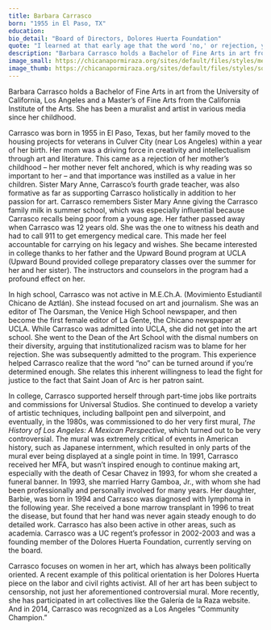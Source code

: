 ```yaml
---
title: Barbara Carrasco
born: "1955 in El Paso, TX"
education: 
bio_detail: "Board of Directors, Dolores Huerta Foundation"
quote: "I learned at that early age that the word 'no,' or rejection, you can really turn it around if you're determined to get some place."
description: "Barbara Carrasco holds a Bachelor of Fine Arts in art from the University of California, Los Angeles and a Master’s of Fine Arts from the California Institute of the Arts. She has been a muralist and artist in various media since her childhood."
image_small: https://chicanapormiraza.org/sites/default/files/styles/medium/public/BC_0.PNG
image_thumb: https://chicanapormiraza.org/sites/default/files/styles/square_thumbnail/public/BC_0.PNG
--- 
```


Barbara Carrasco holds a Bachelor of Fine Arts in art from the University of California, Los Angeles and a Master’s of Fine Arts from the California Institute of the Arts. She has been a muralist and artist in various media since her childhood.

Carrasco was born in 1955 in El Paso, Texas, but her family moved to the housing projects for veterans in Culver City (near Los Angeles) within a year of her birth. Her mom was a driving force in creativity and intellectualism through art and literature. This came as a rejection of her mother’s childhood – her mother never felt anchored, which is why reading was so important to her – and that importance was instilled as a value in her children. Sister Mary Anne, Carrasco’s fourth grade teacher, was also formative as far as supporting Carrasco holistically in addition to her passion for art. Carrasco remembers Sister Mary Anne giving the Carrasco family milk in summer school, which was especially influential because Carrasco recalls being poor from a young age. Her father passed away when Carrasco was 12 years old. She was the one to witness his death and had to call 911 to get emergency medical care. This made her feel accountable for carrying on his legacy and wishes. She became interested in college thanks to her father and the Upward Bound program at UCLA (Upward Bound provided college preparatory classes over the summer for her and her sister). The instructors and counselors in the program had a profound effect on her.

In high school, Carrasco was not active in M.E.Ch.A. (Movimiento Estudiantil Chicano de Aztlán). She instead focused on art and journalism. She was an editor of The Oarsman, the Venice High School newspaper, and then become the first female editor of La Gente, the Chicano newspaper at UCLA. While Carrasco was admitted into UCLA, she did not get into the art school. She went to the Dean of the Art School with the dismal numbers on their diversity, arguing that institutionalized racism was to blame for her rejection. She was subsequently admitted to the program. This experience helped Carrasco realize that the word “no” can be turned around if you’re determined enough. She relates this inherent willingness to lead the fight for justice to the fact that Saint Joan of Arc is her patron saint.

In college, Carrasco supported herself through part-time jobs like portraits and commissions for Universal Studios. She continued to develop a variety of artistic techniques, including ballpoint pen and silverpoint, and eventually, in the 1980s, was commissioned to do her very first mural, <em>The History of Los Angeles: A Mexican Perspective, </em>which turned out to be very controversial. The mural was extremely critical of events in American history, such as Japanese internment, which resulted in only parts of the mural ever being displayed at a single point in time. In 1991, Carrasco received her MFA, but wasn’t inspired enough to continue making art, especially with the death of Cesar Chavez in 1993, for whom she created a funeral banner. In 1993, she married Harry Gamboa, Jr., with whom she had been professionally and personally involved for many years. Her daughter, Barbie, was born in 1994 and Carrasco was diagnosed with lymphoma in the following year. She received a bone marrow transplant in 1996 to treat the disease, but found that her hand was never again steady enough to do detailed work. Carrasco has also been active in other areas, such as academia. Carrasco was a UC regent’s professor in 2002-2003 and was a founding member of the Dolores Huerta Foundation, currently serving on the board.

Carrasco focuses on women in her art, which has always been politically oriented. A recent example of this political orientation is her Dolores Huerta piece on the labor and civil rights activist. All of her art has been subject to censorship, not just her aforementioned controversial mural. More recently, she has participated in art collectives like the Galería de la Raza website. And in 2014, Carrasco was recognized as a Los Angeles “Community Champion.”

